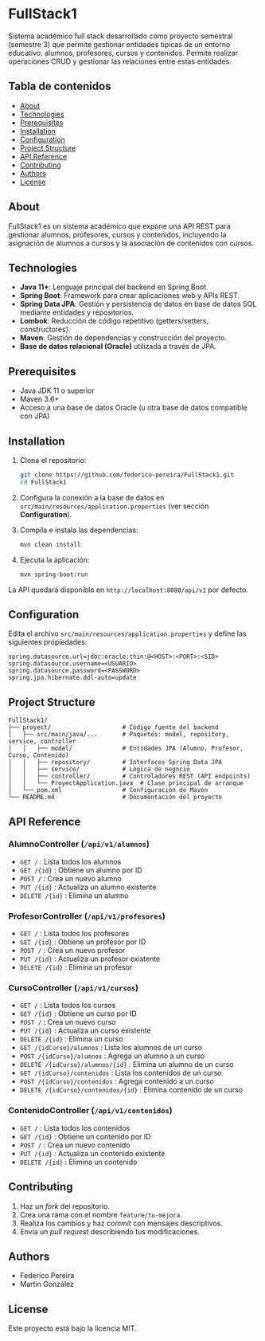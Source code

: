 # FullStack1

Sistema académico full stack desarrollado como proyecto semestral (semestre 3) que permite gestionar entidades típicas de un entorno educativo: alumnos, profesores, cursos y contenidos. Permite realizar operaciones CRUD y gestionar las relaciones entre estas entidades.

## Tabla de contenidos

* [About](#about)
* [Technologies](#technologies)
* [Prerequisites](#prerequisites)
* [Installation](#installation)
* [Configuration](#configuration)
* [Project Structure](#project-structure)
* [API Reference](#api-reference)
* [Contributing](#contributing)
* [Authors](#authors)
* [License](#license)

## About

FullStack1 es un sistema académico que expone una API REST para gestionar alumnos, profesores, cursos y contenidos, incluyendo la asignación de alumnos a cursos y la asociación de contenidos con cursos.

## Technologies

* **Java 11+**: Lenguaje principal del backend en Spring Boot. 
* **Spring Boot**: Framework para crear aplicaciones web y APIs REST. 
* **Spring Data JPA**: Gestión y persistencia de datos en base de datos SQL mediante entidades y repositorios. 
* **Lombok**: Reducción de código repetitivo (getters/setters, constructores). 
* **Maven**: Gestión de dependencias y construcción del proyecto. 
* **Base de datos relacional (Oracle)** utilizada a través de JPA. 

## Prerequisites

* Java JDK 11 o superior
* Maven 3.6+
* Acceso a una base de datos Oracle (u otra base de datos compatible con JPA)

## Installation

1. Clona el repositorio:

   ```bash
   git clone https://github.com/federico-pereira/FullStack1.git
   cd FullStack1
   ```
2. Configura la conexión a la base de datos en `src/main/resources/application.properties` (ver sección **Configuration**).
3. Compila e instala las dependencias:

   ```bash
   mvn clean install
   ```
4. Ejecuta la aplicación:

   ```bash
   mvn spring-boot:run
   ```

La API quedará disponible en `http://localhost:8080/api/v1` por defecto.

## Configuration

Edita el archivo `src/main/resources/application.properties` y define las siguientes propiedades:

```properties
spring.datasource.url=jdbc:oracle:thin:@<HOST>:<PORT>:<SID>
spring.datasource.username=<USUARIO>
spring.datasource.password=<PASSWORD>
spring.jpa.hibernate.ddl-auto=update
```

## Project Structure

```
FullStack1/
├── proyect/                    # Código fuente del backend
│   ├── src/main/java/...       # Paquetes: model, repository, service, controller
│   │   ├── model/              # Entidades JPA (Alumno, Profesor, Curso, Contenido)
│   │   ├── repository/         # Interfaces Spring Data JPA
│   │   ├── service/            # Lógica de negocio
│   │   ├── controller/         # Controladores REST (API endpoints)
│   │   └── ProyectApplication.java  # Clase principal de arranque
│   └── pom.xml                 # Configuración de Maven
└── README.md                   # Documentación del proyecto
```

## API Reference

### AlumnoController (`/api/v1/alumnos`)

* `GET /` : Lista todos los alumnos
* `GET /{id}` : Obtiene un alumno por ID
* `POST /` : Crea un nuevo alumno
* `PUT /{id}` : Actualiza un alumno existente
* `DELETE /{id}` : Elimina un alumno

### ProfesorController (`/api/v1/profesores`)

* `GET /` : Lista todos los profesores
* `GET /{id}` : Obtiene un profesor por ID
* `POST /` : Crea un nuevo profesor
* `PUT /{id}` : Actualiza un profesor existente
* `DELETE /{id}` : Elimina un profesor

### CursoController (`/api/v1/cursos`)

* `GET /` : Lista todos los cursos
* `GET /{id}` : Obtiene un curso por ID
* `POST /` : Crea un nuevo curso
* `PUT /{id}` : Actualiza un curso existente
* `DELETE /{id}` : Elimina un curso
* `GET /{idCurso}/alumnos` : Lista los alumnos de un curso
* `POST /{idCurso}/alumnos` : Agrega un alumno a un curso
* `DELETE /{idCurso}/alumnos/{id}` : Elimina un alumno de un curso
* `GET /{idCurso}/contenidos` : Lista los contenidos de un curso
* `POST /{idCurso}/contenidos` : Agrega contenido a un curso
* `DELETE /{idCurso}/contenidos/{id}` : Elimina contenido de un curso 

### ContenidoController (`/api/v1/contenidos`)

* `GET /` : Lista todos los contenidos
* `GET /{id}` : Obtiene un contenido por ID
* `POST /` : Crea un nuevo contenido
* `PUT /{id}` : Actualiza un contenido existente
* `DELETE /{id}` : Elimina un contenido

## Contributing

1. Haz un *fork* del repositorio.
2. Crea una rama con el nombre `feature/tu-mejora`.
3. Realiza los cambios y haz *commit* con mensajes descriptivos.
4. Envía un *pull request* describiendo tus modificaciones.

## Authors

* Federico Pereira
* Martín González 

## License

Este proyecto está bajo la licencia MIT.

